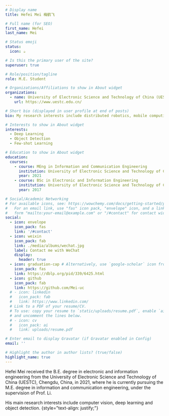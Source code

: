 ```yaml
---
# Display name
title: Hefei Mei 梅鹤飞

# Full name (for SEO)
first_name: Hefei
last_name: Mei

# Status emoji
status:
  icon: ☕️

# Is this the primary user of the site?
superuser: true

# Role/position/tagline
role: M.E. Student

# Organizations/Affiliations to show in About widget
organizations:
  - name: University of Electronic Science and Technology of China (UESTC)
    url: https://www.uestc.edu.cn/

# Short bio (displayed in user profile at end of posts)
bio: My research interests include distributed robotics, mobile computing and programmable matter.

# Interests to show in About widget
interests:
  - Deep Learning
  - Object Detection
  - Few-shot Learning

# Education to show in About widget
education:
  courses:
    - course: MEng in Information and Communication Engineering
      institution: University of Electronic Science and Technology of China
      year: 2021
    - course: BSc in Electronic and Information Engineering
      institution: University of Electronic Science and Technology of China
      year: 2017

# Social/Academic Networking
# For available icons, see: https://wowchemy.com/docs/getting-started/page-builder/#icons
#   For an email link, use "fas" icon pack, "envelope" icon, and a link in the
#   form "mailto:your-email@example.com" or "/#contact" for contact widget.
social:
  - icon: envelope
    icon_pack: fas
    link: '/#contact'
  - icon: weixin
    icon_pack: fab
    link: ./media/albums/wechat.jpg
    label: Contact me with WeChat
    display:
      header: true
  - icon: graduation-cap # Alternatively, use `google-scholar` icon from `ai` icon pack
    icon_pack: fas
    link: https://dblp.org/pid/339/6425.html
  - icon: github
    icon_pack: fab
    link: https://github.com/Mei-uc
  # - icon: linkedin
  #   icon_pack: fab
  #   link: https://www.linkedin.com/
  # Link to a PDF of your resume/CV.
  # To use: copy your resume to `static/uploads/resume.pdf`, enable `ai` icons in `params.yaml`,
  # and uncomment the lines below.
  # - icon: cv
  #   icon_pack: ai
  #   link: uploads/resume.pdf

# Enter email to display Gravatar (if Gravatar enabled in Config)
email: ''

# Highlight the author in author lists? (true/false)
highlight_name: true
---
```


Hefei Mei received the B.E. degree in electronic and information engineering from the University of Electronic Science and Technology of China (UESTC), Chengdu, China, in 2021, where he is currently pursuing the M.E. degree in information and communication engineering, under the supervision of Prof. Li.

His main research interests include computer vision, deep learning and object detection.
{style="text-align: justify;"}

